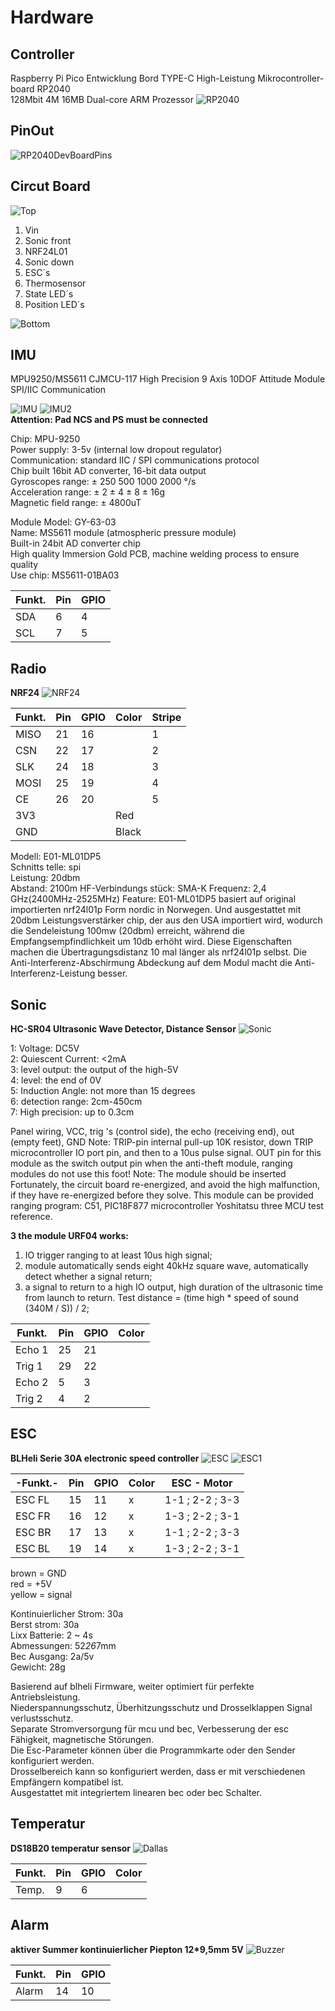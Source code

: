 # Hardware
## Controller
Raspberry Pi Pico Entwicklung Bord TYPE-C High-Leistung Mikrocontroller-board RP2040<br>  128Mbit 4M 16MB Dual-core ARM Prozessor
![RP2040](../images/RP2040.jpg)

## PinOut
![RP2040DevBoardPins](../images/picoPins.jpg)  

## Circut Board
![Top](../images/Board_topview_1.jpg)
1.  Vin
2. Sonic front
3. NRF24L01
4. Sonic down
5. ESC´s
6. Thermosensor
7. State LED´s
8. Position LED´s

![Bottom](../images/Board_backside_1.png)

## IMU
MPU9250/MS5611 CJMCU-117 High Precision 9 Axis 10DOF Attitude Module SPI/IIC Communication

![IMU](../images/IMU.JPG)
![IMU2](../images/IMU_2.JPG)<br  >
**Attention: Pad NCS and PS must be connected**


Chip: MPU-9250<br> 
Power supply: 3-5v (internal low dropout regulator)<br> 
Communication: standard IIC / SPI communications protocol<br> 
Chip built 16bit AD converter, 16-bit data output<br> 
Gyroscopes range: ± 250 500 1000 2000 °/s<br> 
Acceleration range: ± 2 ± 4 ± 8 ± 16g<br> 
Magnetic field range: ± 4800uT<br> 

Module Model: GY-63-03<br> 
Name: MS5611 module (atmospheric pressure module)<br> 
Built-in 24bit AD converter chip<br> 
High quality Immersion Gold PCB, machine welding process to ensure quality<br> 
Use chip: MS5611-01BA03

|Funkt.|Pin |GPIO|
|------|----|----|
|  SDA | 6  | 4  |
|  SCL | 7  | 5  |

## Radio
**NRF24**
![NRF24](../images/NRF24.JPG)

|Funkt.|Pin |GPIO|Color|Stripe|
|------|----|----|-----|------|
| MISO | 21 | 16 |     |   1  | 
| CSN  | 22 | 17 |     |   2  |
| SLK  | 24 | 18 |     |   3  |
| MOSI | 25 | 19 |     |   4  |
| CE   | 26 | 20 |     |   5  |
| 3V3  |    |    | Red |      |
| GND  |    |    |Black|      |

Modell: E01-ML01DP5<br>
Schnitts telle: spi<br>
Leistung: 20dbm<br>
Abstand: 2100m
HF-Verbindungs stück: SMA-K
Frequenz: 2,4 GHz(2400MHz-2525MHz)
Feature: E01-ML01DP5 basiert auf original importierten nrf24l01p Form nordic in Norwegen. Und ausgestattet mit 20dbm Leistungsverstärker chip, der aus den USA importiert wird, wodurch die Sendeleistung 100mw (20dbm) erreicht, während die Empfangsempfindlichkeit um 10db erhöht wird. Diese Eigenschaften machen die Übertragungsdistanz 10 mal länger als nrf24l01p selbst. Die Anti-Interferenz-Abschirmung Abdeckung auf dem Modul macht die Anti-Interferenz-Leistung besser.

## Sonic
**HC-SR04 Ultrasonic Wave Detector, Distance Sensor**
![Sonic](../images/HCSR04.JPG)

1: Voltage: DC5V<br> 
2: Quiescent Current: <2mA<br> 
3: level output: the output of the high-5V<br> 
4: level: the end of 0V<br> 
5: Induction Angle: not more than 15 degrees<br> 
6: detection range: 2cm-450cm<br> 
7: High precision: up to 0.3cm

Panel wiring, VCC, trig 's (control side), the echo (receiving end), out (empty feet), GND
Note: TRIP-pin internal pull-up 10K resistor, down TRIP microcontroller IO port pin, and then to a 10us pulse signal.
OUT pin for this module as the switch output pin when the anti-theft module, ranging modules do not use this foot!
Note: The module should be inserted Fortunately, the circuit board re-energized, and avoid the high malfunction, if they have re-energized before they solve.
This module can be provided ranging program: C51, PIC18F877 microcontroller Yoshitatsu three MCU test reference.

**3 the module URF04 works:**<br> 
1. IO trigger ranging to at least 10us high signal;
2. module automatically sends eight 40kHz square wave, automatically detect whether a signal return;
3. a signal to return to a high IO output, high duration of the ultrasonic time from launch to return.
Test distance = (time high * speed of sound (340M / S)) / 2;

|Funkt. |Pin |GPIO|Color|
|-------|----|----|-----|
|Echo 1 | 25 | 21 |
|Trig 1 | 29 | 22 |
|Echo 2 | 5  | 3  |
|Trig 2 | 4  | 2  |

## ESC
**BLHeli Serie 30A electronic speed controller**
![ESC](../images/ESC.jpg)
![ESC1](../images/ILRIZ44N.jpg)

|-Funkt.-|Pin |GPIO|Color|  ESC - Motor  |
|--------|----|----|-----|---------------|
| ESC FL | 15 | 11 |  x  | 1-1 ; 2-2 ; 3-3 |
| ESC FR | 16 | 12 |  x  | 1-3 ; 2-2 ; 3-1 |
| ESC BR | 17 | 13 |  x  | 1-1 ; 2-2 ; 3-3 |
| ESC BL | 19 | 14 |  x  | 1-3 ; 2-2 ; 3-1 |

brown = GND<br>
red = +5V<br>
yellow = signal<br>

Kontinuierlicher Strom: 30a<br>
Berst strom: 30a<br>
Lixx Batterie: 2 ~ 4s<br>
Abmessungen: 52*26*7mm<br>
Bec Ausgang: 2a/5v<br>
Gewicht: 28g<br>

Basierend auf blheli Firmware, weiter optimiert für perfekte Antriebsleistung.<br>
Niederspannungsschutz, Überhitzungsschutz und Drosselklappen Signal verlustsschutz.<br>
Separate Stromversorgung für mcu und bec, Verbesserung der esc Fähigkeit, magnetische Störungen.<br>
Die Esc-Parameter können über die Programmkarte oder den Sender konfiguriert werden.<br>
Drosselbereich kann so konfiguriert werden, dass er mit verschiedenen Empfängern kompatibel ist.<br>
Ausgestattet mit integriertem linearen bec oder bec Schalter.<br>

## Temperatur
**DS18B20 temperatur sensor**
![Dallas](../images/Dallas.jpg)

|Funkt. |Pin |GPIO|Color|
|-------|----|----|-----|
|Temp.  | 9  | 6  |

## Alarm
**aktiver Summer kontinuierlicher Piepton 12*9,5mm 5V**
![Buzzer](../images/Buzzer.jpg)

|Funkt. |Pin |GPIO|
|-------|----|----|
| Alarm | 14 | 10 |